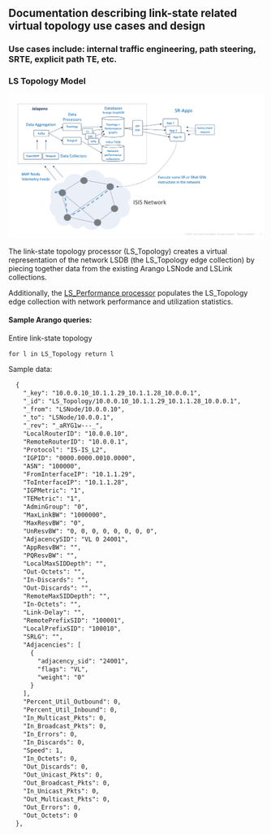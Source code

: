 ## Documentation describing link-state related virtual topology use cases and design
### Use cases include: internal traffic engineering, path steering, SRTE, explicit path TE, etc.

### LS Topology Model 
![ls topology](ls_topology.png)

The link-state topology processor (LS_Topology) creates a virtual representation of the network LSDB (the LS_Topology edge collection) by piecing together data from the existing Arango LSNode and LSLink collections.

Additionally, the [LS_Performance processor](ls_performance_processor.md) populates the LS_Topology edge collection with network performance and utilization statistics.

#### Sample Arango queries:

Entire link-state topology
```
for l in LS_Topology return l
```
Sample data:
```
  {
    "_key": "10.0.0.10_10.1.1.29_10.1.1.28_10.0.0.1",
    "_id": "LS_Topology/10.0.0.10_10.1.1.29_10.1.1.28_10.0.0.1",
    "_from": "LSNode/10.0.0.10",
    "_to": "LSNode/10.0.0.1",
    "_rev": "_aRYG1w---_",
    "LocalRouterID": "10.0.0.10",
    "RemoteRouterID": "10.0.0.1",
    "Protocol": "IS-IS_L2",
    "IGPID": "0000.0000.0010.0000",
    "ASN": "100000",
    "FromInterfaceIP": "10.1.1.29",
    "ToInterfaceIP": "10.1.1.28",
    "IGPMetric": "1",
    "TEMetric": "1",
    "AdminGroup": "0",
    "MaxLinkBW": "1000000",
    "MaxResvBW": "0",
    "UnResvBW": "0, 0, 0, 0, 0, 0, 0, 0",
    "AdjacencySID": "VL 0 24001",
    "AppResvBW": "",
    "PQResvBW": "",
    "LocalMaxSIDDepth": "",
    "Out-Octets": "",
    "In-Discards": "",
    "Out-Discards": "",
    "RemoteMaxSIDDepth": "",
    "In-Octets": "",
    "Link-Delay": "",
    "RemotePrefixSID": "100001",
    "LocalPrefixSID": "100010",
    "SRLG": "",
    "Adjacencies": [
      {
        "adjacency_sid": "24001",
        "flags": "VL",
        "weight": "0"
      }
    ],
    "Percent_Util_Outbound": 0,
    "Percent_Util_Inbound": 0,
    "In_Multicast_Pkts": 0,
    "In_Broadcast_Pkts": 0,
    "In_Errors": 0,
    "In_Discards": 0,
    "Speed": 1,
    "In_Octets": 0,
    "Out_Discards": 0,
    "Out_Unicast_Pkts": 0,
    "Out_Broadcast_Pkts": 0,
    "In_Unicast_Pkts": 0,
    "Out_Multicast_Pkts": 0,
    "Out_Errors": 0,
    "Out_Octets": 0
  },
  ```
  

